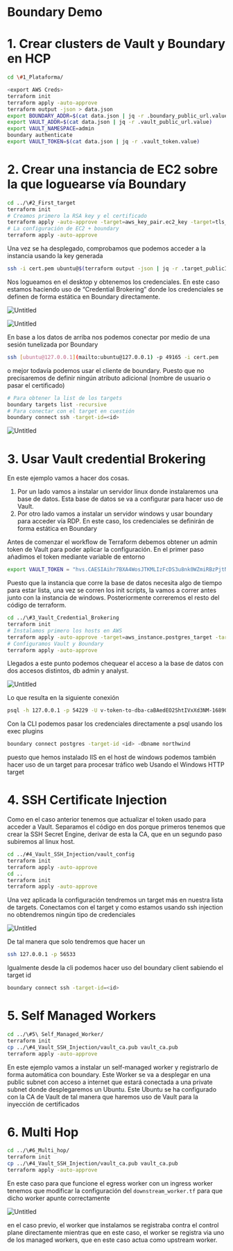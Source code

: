 # Boundary Demo 


# 1. Crear clusters de Vault y Boundary en HCP

```bash
cd \#1_Plataforma/

<export AWS Creds>
terraform init
terraform apply -auto-approve
terraform output -json > data.json
export BOUNDARY_ADDR=$(cat data.json | jq -r .boundary_public_url.value)
export VAULT_ADDR=$(cat data.json | jq -r .vault_public_url.value)
export VAULT_NAMESPACE=admin
boundary authenticate
export VAULT_TOKEN=$(cat data.json | jq -r .vault_token.value)
```

# 2. Crear una instancia de EC2 sobre la que loguearse vía Boundary

```bash
cd ../\#2_First_target
terraform init
# Creamos primero la RSA key y el certificado
terraform apply -auto-approve -target=aws_key_pair.ec2_key -target=tls_private_key.rsa_4096_key
# La configuración de EC2 + boundary
terraform apply -auto-approve
```

Una vez se ha desplegado, comprobamos que podemos acceder a la instancia usando la key generada

```bash
ssh -i cert.pem ubuntu@$(terraform output -json | jq -r .target_publicIP.value)
```

Nos logueamos en el desktop y obtenemos los credenciales. En este caso estamos haciendo uso de “Credential Brokering” donde los credenciales se definen de forma estática en Boundary directamente.

![Untitled](Boundary%20Demo%20NTT%20f4c523f026c24c13829de892037080fc/Untitled.png)

![Untitled](Boundary%20Demo%20NTT%20f4c523f026c24c13829de892037080fc/Untitled%201.png)

En base a los datos de arriba nos podemos conectar por medio de una sesión tunelizada por Boundary

```bash
ssh [ubuntu@127.0.0.1](mailto:ubuntu@127.0.0.1) -p 49165 -i cert.pem
```

o mejor todavía podemos usar el cliente de boundary. Puesto que no precisaremos de definir ningún atributo adicional (nombre de usuario o pasar el certificado)

```bash
# Para obtener la list de los targets
boundary targets list -recursive
# Para conectar con el target en cuestión
boundary connect ssh -target-id=<id>
```

![Untitled](Boundary%20Demo%20NTT%20f4c523f026c24c13829de892037080fc/Untitled%202.png)

# 3.  Usar Vault credential Brokering

En este ejemplo vamos a hacer dos cosas.

1. Por un lado vamos a instalar un servidor linux donde instalaremos una base de datos. Esta base de datos se va a configurar para hacer uso de Vault.
2. Por otro lado vamos a instalar un servidor windows  y usar boundary para acceder vía RDP. En este caso, los credenciales se definirán de forma estática en Boundary

Antes de comenzar el workflow de Terraform debemos obtener un admin token de Vault para poder aplicar la configuración.  En el primer paso añadimos el token mediante variable de entorno

```bash
export VAULT_TOKEN = "hvs.CAESIAihr7BXA4WosJTKMLIzFcDS3u8nk0WZmiRBzPjtNuB-GicKImh2cy5zNE9mQjF3QTNVZGN4aUE2bHlqcVhna20ud2FNY00QmwI”
```

Puesto que la instancia que corre la base de datos necesita algo de tiempo para estar lista, una vez se corren los init scripts, la vamos a correr antes junto con la instancia de windows. Posteriormente correremos el resto del código de terraform.

```bash
cd ../\#3_Vault_Credential_Brokering
terraform init
# Instalamos primero los hosts en AWS
terraform apply -auto-approve -target=aws_instance.postgres_target -target=aws_instance.windows-server
# Configuramos Vault y Boundary
terraform apply -auto-approve
```

Llegados a este punto podemos chequear el acceso a la base de datos con dos accesos distintos, db admin y analyst.

![Untitled](Boundary%20Demo%20NTT%20f4c523f026c24c13829de892037080fc/Untitled%203.png)

Lo que resulta en la siguiente conexión

```bash
psql -h 127.0.0.1 -p 54229 -U v-token-to-dba-caBAedEO2ShtIVxXd3NM-1689081824 -d northwind
```

Con la CLI podemos pasar los credenciales directamente a psql usando los exec plugins

```bash
boundary connect postgres -target-id <id> -dbname northwind
```

puesto que hemos instalado IIS en el host de windows podemos también hacer uso de un target para procesar tráfico web Usando el Windows HTTP target

# 4.  SSH Certificate Injection

Como en el caso anterior tenemos que actualizar el token usado para acceder a Vault. Separamos el código en dos porque primeros tenemos que crear la SSH Secret Engine, derivar de esta la CA, que en un segundo paso subiremos al linux host.

```bash
cd ../#4_Vault_SSH_Injection/vault_config
terraform init
terraform apply -auto-approve
cd ..
terraform init 
terraform apply -auto-approve
```

Una vez aplicada la configuración tendremos un target más en nuestra lista de targets. Conectamos con el target y como estamos usando ssh injection no obtendremos ningún tipo de credenciales

![Untitled](Boundary%20Demo%20NTT%20f4c523f026c24c13829de892037080fc/Untitled%204.png)

De tal manera que solo tendremos que hacer un

```bash
ssh 127.0.0.1 -p 56533
```

Igualmente desde la cli podemos hacer uso del boundary client sabiendo el target id

```bash
boundary connect ssh -target-id=<id>
```

# 5.  Self Managed Workers

```bash
cd ../\#5\ Self_Managed_Worker/
terraform init
cp ../\#4_Vault_SSH_Injection/vault_ca.pub vault_ca.pub
terraform apply -auto-approve
```

En este ejemplo vamos a instalar un self-managed worker y registrarlo de forma automática con boundary. Este Worker se va a desplegar en una public subnet con acceso a internet que estará conectada a una private subnet donde desplegaremos un Ubuntu. Este Ubuntu se ha configurado con la CA de Vault de tal manera que haremos uso de Vault para la inyección de certificados

# 6.  Multi Hop

```bash
cd ../\#6_Multi_hop/
terraform init
cp ../\#4_Vault_SSH_Injection/vault_ca.pub vault_ca.pub
terraform apply -auto-approve
```

En este caso para que funcione el egress worker con un ingress worker tenemos que modificar la configuración del `downstream_worker.tf` para que dicho worker apunte correctamente

![Untitled](Boundary%20Demo%20NTT%20f4c523f026c24c13829de892037080fc/Untitled%205.png)

en el caso previo, el worker que instalamos se registraba contra el control plane directamente mientras que en este caso, el worker se registra via uno de los managed workers, que en este caso actua como upstream worker.
